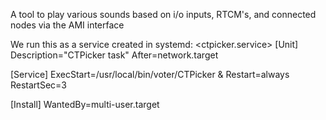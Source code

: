 A tool to play various sounds based on i/o inputs, RTCM's, and connected nodes via the AMI interface

We run this as a service created in systemd:
<ctpicker.service>
[Unit]
Description="CTPicker task"
After=network.target

[Service]
ExecStart=/usr/local/bin/voter/CTPicker &
Restart=always
RestartSec=3

[Install]
WantedBy=multi-user.target
